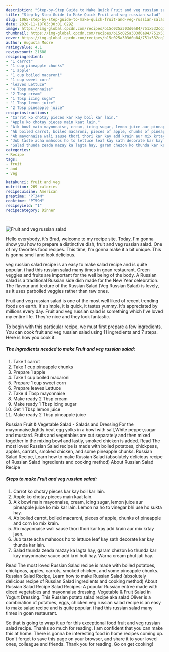 ```yaml
---
description: "Step-by-Step Guide to Make Quick Fruit and veg russian salad"
title: "Step-by-Step Guide to Make Quick Fruit and veg russian salad"
slug: 1065-step-by-step-guide-to-make-quick-fruit-and-veg-russian-salad
date: 2020-11-18T03:30:01.029Z
image: https://img-global.cpcdn.com/recipes/b15c025a303d0a84/751x532cq70/fruit-and-veg-russian-salad-recipe-main-photo.jpg
thumbnail: https://img-global.cpcdn.com/recipes/b15c025a303d0a84/751x532cq70/fruit-and-veg-russian-salad-recipe-main-photo.jpg
cover: https://img-global.cpcdn.com/recipes/b15c025a303d0a84/751x532cq70/fruit-and-veg-russian-salad-recipe-main-photo.jpg
author: Augusta Moore
ratingvalue: 4.1
reviewcount: 21688
recipeingredient:
- "1 carrot"
- "1 cup pineapple chunks"
- "1 apple"
- "1 cup boiled macaroni"
- "1 cup sweet corn"
- "leaves Lettuce"
- "4 Tbsp mayonnaise"
- "2 Tbsp cream"
- "1 Tbsp icing sugar"
- "1 Tbsp lemon juice"
- "2 Tbsp pineapple juice"
recipeinstructions:
- "Carrot ko chotay pieces kar kay boil kar lain."
- "Apple ko chotay pieces main kaat lain."
- "Aik bowl main mayonnaise, cream, icing sugar, lemon juice aur pineapple juice ko mix kar lain. Lemon na ho to vinegar bhi use ho sukta hay."
- "Ab boiled carrot, boiled macaroni, pieces of apple, chunks of pineapple and corn ko mix krain."
- "Ab mayonnaise wali sause thori thori kar kay add krain aur mix krtay jaen."
- "Jub taste acha mahsoos ho to lettuce leaf kay sath decorate kar kay thunda kar lain."
- "Salad thunda zeada mazay ka lagta hay, garam chezon ko thunda kar kay mayonnaise sauce add krni hoti hay. Warna cream phut jati hay."
categories:
- Recipe
tags:
- fruit
- and
- veg

katakunci: fruit and veg 
nutrition: 269 calories
recipecuisine: American
preptime: "PT34M"
cooktime: "PT59M"
recipeyield: "1"
recipecategory: Dinner

---
```



![Fruit and veg russian salad](https://img-global.cpcdn.com/recipes/b15c025a303d0a84/751x532cq70/fruit-and-veg-russian-salad-recipe-main-photo.jpg)

Hello everybody, it's Brad, welcome to my recipe site. Today, I'm gonna show you how to prepare a distinctive dish, fruit and veg russian salad. One of my favorites food recipes. This time, I'm gonna make it a bit unique. This is gonna smell and look delicious.

veg russian salad recipe is an easy to make salad recipe and is quite popular. i had this russian salad many times in goan restaurant. Green veggies and fruits are important for the well being of the body. A Russian salad is a traditional Russian side dish made for the New Year celebration. The flavour and texture of the Russian Salad (Veg Russian Salad) is lovely, as it uses parboiled veggies rather than raw ones.

Fruit and veg russian salad is one of the most well liked of recent trending foods on earth. It's simple, it is quick, it tastes yummy. It's appreciated by millions every day. Fruit and veg russian salad is something which I've loved my entire life. They're nice and they look fantastic.


To begin with this particular recipe, we must first prepare a few ingredients. You can cook fruit and veg russian salad using 11 ingredients and 7 steps. Here is how you cook it.

<!--inarticleads1-->

##### The ingredients needed to make Fruit and veg russian salad:

1. Take 1 carrot
1. Take 1 cup pineapple chunks
1. Prepare 1 apple
1. Take 1 cup boiled macaroni
1. Prepare 1 cup sweet corn
1. Prepare leaves Lettuce
1. Take 4 Tbsp mayonnaise
1. Make ready 2 Tbsp cream
1. Make ready 1 Tbsp icing sugar
1. Get 1 Tbsp lemon juice
1. Make ready 2 Tbsp pineapple juice


Russian Fruit &amp; Vegetable Salad - Salads and Dressing For the mayonnaise,lightly beat egg yolks in a bowl with salt,White pepper,sugar and mustard. Fruits and vegetables are cut separately and then mixed together in the mixing bowl and lastly, smoked chicken is added. Read The most loved Russian Salad recipe is made with boiled potatoes, chickpeas, apples, carrots, smoked chicken, and some pineapple chunks. Russian Salad Recipe, Learn how to make Russian Salad (absolutely delicious recipe of Russian Salad ingredients and cooking method) About Russian Salad Recipe 

<!--inarticleads2-->

##### Steps to make Fruit and veg russian salad:

1. Carrot ko chotay pieces kar kay boil kar lain.
1. Apple ko chotay pieces main kaat lain.
1. Aik bowl main mayonnaise, cream, icing sugar, lemon juice aur pineapple juice ko mix kar lain. Lemon na ho to vinegar bhi use ho sukta hay.
1. Ab boiled carrot, boiled macaroni, pieces of apple, chunks of pineapple and corn ko mix krain.
1. Ab mayonnaise wali sause thori thori kar kay add krain aur mix krtay jaen.
1. Jub taste acha mahsoos ho to lettuce leaf kay sath decorate kar kay thunda kar lain.
1. Salad thunda zeada mazay ka lagta hay, garam chezon ko thunda kar kay mayonnaise sauce add krni hoti hay. Warna cream phut jati hay.


Read The most loved Russian Salad recipe is made with boiled potatoes, chickpeas, apples, carrots, smoked chicken, and some pineapple chunks. Russian Salad Recipe, Learn how to make Russian Salad (absolutely delicious recipe of Russian Salad ingredients and cooking method) About Russian Salad Recipe Salad Recipes: A popular Russian entree made with diced vegetables and mayonnaise dressing. Vegetable &amp; Fruit Salad in Yogurt Dressing. This Russian potato salad recipe aka salad Oliver is a combination of potatoes, eggs, chicken veg russian salad recipe is an easy to make salad recipe and is quite popular. i had this russian salad many times in goan restaurant. 

So that is going to wrap it up for this exceptional food fruit and veg russian salad recipe. Thanks so much for reading. I am confident that you can make this at home. There is gonna be interesting food in home recipes coming up. Don't forget to save this page on your browser, and share it to your loved ones, colleague and friends. Thank you for reading. Go on get cooking!
